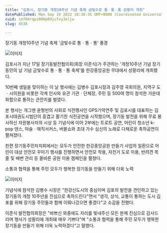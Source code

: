 ```yaml
---
title: "김포시, 장기동 개청10주년 기념 축제 금빛수로 통ㆍ통ㆍ통 성황리 개최"
datePublished: Mon Sep 19 2022 18:36:35 GMT+0000 (Coordinated Universal Time)
cuid: cm704rqpz000p09jufvy3eljw
slug: 4538

---
```



장기동 개청10주년 기념 축제 '금빛수로 통ㆍ통ㆍ통' 풍경

![이미지](https://cdn.hashnode.com/res/hashnode/image/upload/v1739257094748/7895deb5-2c71-46b7-ac4b-c6bf7eb2ad98.jpeg)

김포시가 지난 17일 장기동발전협의회(회장 이준식)가 주관하는 '개청10주년 기념 장기동민의 날 기념 금빛수로 통ㆍ통ㆍ통 축제'를 한강중앙공원 무대에서 성황리에 개최했다.

10번째 생일을 맞이하는 이 날 행사에는 김병수 김포시장과 김주영 국회의원, 지역구 도ㆍ시의원을 비롯한 각계 인사와 유관 기관ㆍ단체장, 주민 등 500여 명이 참석한 가운데 화합으로 통하는 큰잔치를 벌였다.

본 행사는 개그맨 윤형빈의 사회로 식전행사인 GPS기악연주 및 김포시를 대표하는 김포시태권도시범단의 흥겹고 활기찬 식전공연을 시작했으며, 장기동 발전을 위해 무료 봉사하신 자원봉사자의 시상 등 기념식에 이어 2부에는 트로트 공연, 어린이 청소년 k-pop 댄스, 마술ㆍ매직서커스, 버블쇼와 초대 가수 심신의 노래로 다채로운 축하공연이 펼쳐졌다.

한편 장기동주민자치회에서는 모두가 안전한 한강중앙공원 만들기 사업의 일환으로 어린이 대상 안전모 꾸미기 행사를 진행하면서 안전모 착용, 자전거 도로 이용, 반려견 목줄 및 배변 관리 등 올바른 공원 이용 캠페인을 펼쳤다.

소통과 협력을 통해 주민 모두가 행복한 장기동을 만들기 위해 더욱 노력

![이미지](https://cdn.hashnode.com/res/hashnode/image/upload/v1739257097459/ce9a0f03-290b-47d0-b466-b00b14fe9dbb.jpeg)

기념식에 참석한 김병수 시장은 "한강신도시의 중심이며 김포의 발전을 견인하고 있는 장기동의 개청 10주년을 진심으로 축하드린다"면서 "생각, 상식, 교통이 통하는 도시 김포를 위해 장기동 주민들과 함께 이뤄나갔으면 좋겠다"고 소감을 전했다.

이준식 발전협의회장은 "바쁘신 와중에도 자리를 빛내주신 모든 분께 진심으로 감사드리며 행사가 성황리에 개최돼 매우 기쁘다"며 "소통과 협력을 통해 주민 모두가 행복한 장기동을 만들기 위해 더욱 노력하겠다"고 말했다.